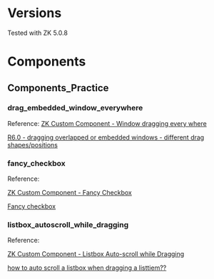 # Versions
Tested with ZK 5.0.8

# Components
## Components_Practice
### drag_embedded_window_everywhere
Reference:
[ZK Custom Component - Window dragging every where](http://ben-bai.blogspot.com/2012/01/zk-custom-component-window-dragging.html)
			
[R6.0 - dragging overlapped or embedded windows - different drag shapes/positions](http://www.zkoss.org/forum/listComment/18345-R6-0-dragging-overlapped-or-embedded-windows-different-drag-shapes-positions)
### fancy_checkbox
Reference:

[ZK Custom Component - Fancy Checkbox](http://ben-bai.blogspot.com/2012/01/zk-custom-component-fancy-checkbox.html)

[Fancy checkbox](http://www.zkoss.org/forum/listComment/18335-Fancy-checkbox)
### listbox_autoscroll_while_dragging
Reference:

[ZK Custom Component - Listbox Auto-scroll while Dragging](http://ben-bai.blogspot.com/2012/01/zk-custom-component-listbox-auto-scroll.html)

[how to auto scroll a listbox when dragging a listtiem??](http://www.zkoss.org/forum/listComment/18391-how-to-auto-scroll-a-listbox-when-dragging-a-listtiem)